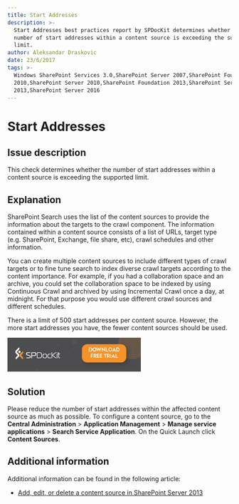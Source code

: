 ```yaml
---
title: Start Addresses
description: >-
  Start Addresses best practices report by SPDocKit determines whether the
  number of start addresses within a content source is exceeding the supported
  limit.
author: Aleksandar Draskovic
date: 23/6/2017
tags: >-
  Windows SharePoint Services 3.0,SharePoint Server 2007,SharePoint Foundation
  2010,SharePoint Server 2010,SharePoint Foundation 2013,SharePoint Server
  2013,SharePoint Server 2016
---
```


# Start Addresses

## Issue description

This check determines whether the number of start addresses within a content source is exceeding the supported limit.

## Explanation

SharePoint Search uses the list of the content sources to provide the information about the targets to the crawl component. The information contained within a content source consists of a list of URLs, target type \(e.g. SharePoint, Exchange, file share, etc\), crawl schedules and other information.

You can create multiple content sources to include different types of crawl targets or to fine tune search to index diverse crawl targets according to the content importance. For example, if you had a collaboration space and an archive, you could set the collaboration space to be indexed by using Continuous Crawl and archived by using Incremental Crawl once a day, at midnight. For that purpose you would use different crawl sources and different schedules.

There is a limit of 500 start addresses per content source. However, the more start addresses you have, the fewer content sources should be used.

[![Download SPDocKit](../../../.gitbook/assets/spdockit_download.png)](http://bit.ly/2US0Zna)

## Solution

Please reduce the number of start addresses within the affected content source as much as possible. To configure a content source, go to the **Central Administration** &gt; **Application Management** &gt; **Manage service applications** &gt; **Search Service Application**. On the Quick Launch click **Content Sources**.

## Additional information

Additional information can be found in the following article:

* [Add, edit, or delete a content source in SharePoint Server 2013](https://technet.microsoft.com/en-IE/library/jj219808.aspx)


